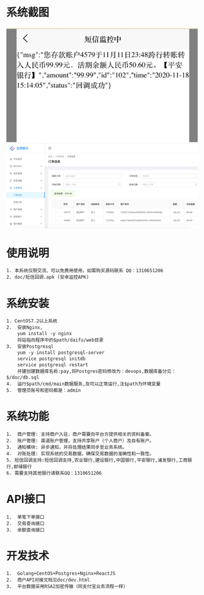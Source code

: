 # 系统截图
![image](https://github.com/1752325542/paofen/blob/master/doc/1.png)
![image](https://github.com/1752325542/paofen/blob/master/doc/2.png)


# 使用说明
	1. 本系统仅限交流、可以免费用使用，如需购买源码联系 QQ：1310651206
	2. doc/短信回调.apk (安卓监控APK)


# 系统安装
	1. CentOS7.2以上系统
	2.	安装Nginx,
		yum install -y nginx  
		将站指向程序中的$path/daifu/web目录
	3.	安装Postgresql
		yum -y install postgresql-server
		service postgresql initdb
		service postgresql restart
		并建创建数据库名称:pay,将Postgres密码修改为：devops,数据库备分见：$/doc/db.sql
	4.	运行$path/cmd/main数据服务,及可以正常运行,注$path为环境变量
	5.	管理员账号和密码都是：admin
	

# 系统功能
	1.	商户管理: 支持商户入驻，商户需要向平台方提供相关的资料备案。
	2.	账户管理: 渠道账户管理，支持共享账户（个人商户）及自有账户。
	3.	通知模块: 异步通知，并将处理结果同步至业务系统。
	4.	对账处理: 实现系统的交易数据，确保交易数据的准确性和一致性。
	5. 短信回调支持:短信回调支持,农业银行,建设银行,中国银行,平安银行,浦发银行,工商银行,邮储银行
	6. 需要支持其他银行请联系QQ：1310651206
  
  
# API接口
	1.	单笔下单接口
	2.	交易查询接口
	3.	余额查询接口
  
# 开发技术
	1.	Golang+CentOS+Postgres+Nginx+ReactJS
	2. 	商户API对接文档见doc/dev.html
	3. 	平台数据采用RSA2加密传输（同支付宝业务流程一样）

